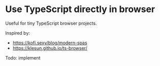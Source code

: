 # Use TypeScript directly in browser

Useful for tiny TypeScript browser projects.

Inspired by:

- https://kofi.sexy/blog/modern-spas
- https://klesun.github.io/ts-browser/

Todo: implement <script src=example.ts type=ts>: with ts-browser

1. find all <script src=example.ts type=ts>
2. use loadModule from ts-browser
